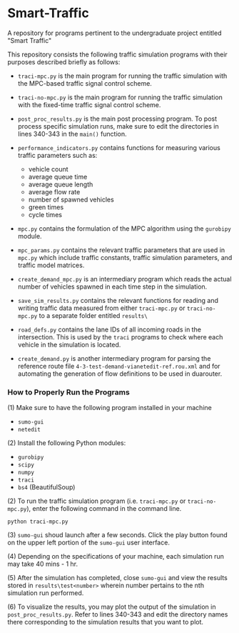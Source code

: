 # Smart-Traffic
A repository for programs pertinent to the undergraduate project entitled "Smart Traffic"

This repository consists the following traffic simulation programs with their purposes described briefly as follows:

- `traci-mpc.py` is the main program for running the traffic simulation with the MPC-based traffic signal control scheme.
- `traci-no-mpc.py` is the main program for running the traffic simulation with the fixed-time traffic signal control scheme.
- `post_proc_results.py` is the main post processing program. To post process specific simulation runs, make sure to edit the directories in lines 340-343 in the `main()` function.
- `performance_indicators.py` contains functions for measuring various traffic parameters such as:

  - vehicle count
  - average queue time
  - average queue length
  - average flow rate
  - number of spawned vehicles
  - green times
  - cycle times

- `mpc.py` contains the formulation of the MPC algorithm using the `gurobipy` module.
- `mpc_params.py` contains the relevant traffic parameters that are used in `mpc.py` which include traffic constants, traffic simulation parameters, and traffic model matrices.
- `create_demand_mpc.py` is an intermediary program which reads the actual number of vehicles spawned in each time step in the simulation.
- `save_sim_results.py` contains the relevant functions for reading and writing traffic data measured from either `traci-mpc.py` or `traci-no-mpc.py` to a separate folder entitled `results\`
- `road_defs.py` contains the lane IDs of all incoming roads in the intersection. This is used by the `traci` programs to check where each vehicle in the simulation is located.
- `create_demand.py` is another intermediary program for parsing the reference route file `4-3-test-demand-vianetedit-ref.rou.xml` and for automating the generation of flow definitions to be used in duarouter.

### How to Properly Run the Programs

(1) Make sure to have the following program installed in your machine

- `sumo-gui`
- `netedit`

(2) Install the following Python modules:

- `gurobipy`
- `scipy`
- `numpy`
- `traci`
- `bs4` (BeautifulSoup)

(2) To run the traffic simulation program (i.e. `traci-mpc.py` or `traci-no-mpc.py`), enter the following command in the command line. 

```
python traci-mpc.py
```

(3) `sumo-gui` shoud launch after a few seconds. Click the play button found on the upper left portion of the `sumo-gui` user interface.

(4) Depending on the specifications of your machine, each simulation run may take 40 mins - 1 hr.

(5) After the simulation has completed, close `sumo-gui` and view the results stored in `results\test<number>` wherein number pertains to the nth simulation run performed.

(6) To visualize the results, you may plot the output of the simulation in `post_proc_results.py`. Refer to lines 340-343 and edit the directory names there corresponding to the simulation results that you want to plot.
